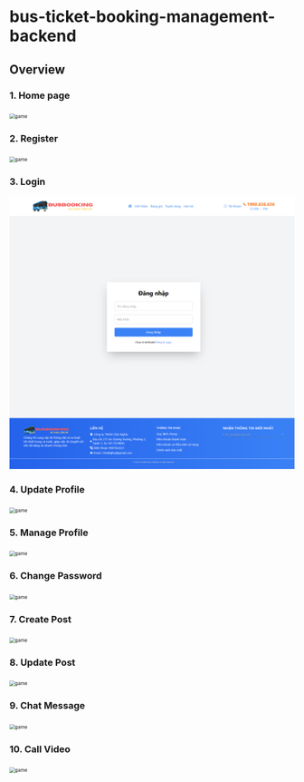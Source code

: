 # bus-ticket-booking-management-backend

## Overview
### 1. Home page

<img src="./static/images/homepage.png" style="zoom:60%" alt="game"/>

### 2. Register

<img src="./static/images/signup.png" style="zoom:60%" alt="game"/>


### 3. Login

<img src="./public/login.png" style="zoom:60%" alt="game"/>


### 4. Update Profile

<img src="./static/images/updateprofile.png" style="zoom:60%" alt="game"/>


### 5. Manage Profile

<img src="./static/images/manageprofile.png" style="zoom:60%" alt="game"/>


### 6. Change Password

<img src="./static/images/changepassword.png" style="zoom:60%" alt="game"/>


### 7. Create Post

<img src="./static/images/creatapost.png" style="zoom:60%" alt="game"/>


### 8. Update Post

<img src="./static/images/editpost.png" style="zoom:60%" alt="game"/>


### 9. Chat Message

<img src="./static/images/chatmessage.png" style="zoom:60%" alt="game"/>


### 10. Call Video

<img src="./static/images/callvideo.png" style="zoom:60%" alt="game"/>
